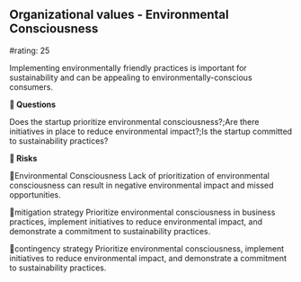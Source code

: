 

## Organizational values - Environmental Consciousness

#rating: 25


Implementing environmentally friendly practices is important for sustainability and can be appealing to environmentally-conscious consumers.

**💭 Questions**

Does the startup prioritize environmental consciousness?;Are there initiatives in place to reduce environmental impact?;Is the startup committed to sustainability practices?

**🚨 Risks**

🚨Environmental Consciousness
Lack of prioritization of environmental consciousness can result in negative environmental impact and missed opportunities.

🚨mitigation strategy
Prioritize environmental consciousness in business practices, implement initiatives to reduce environmental impact, and demonstrate a commitment to sustainability practices.

🚨contingency strategy
Prioritize environmental consciousness, implement initiatives to reduce environmental impact, and demonstrate a commitment to sustainability practices.




